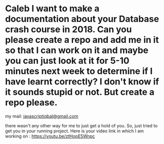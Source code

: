 # Caleb I want to make a documentation about your Database crash course in 2018. Can you please create a repo and add me in it so that I can work on it and maybe you can just look at it for 5-10 minutes next week to determine if I have learnt correctly? I don't know if it sounds stupid or not. But create a repo please. 

my mail: javascriptiqbal@gmail.com

there wasn't any other way for me to just get a hold of you. So, just tried to get you in your running project. Here is your video link in which I am working on : https://youtu.be/ztHopE5Wnpc
